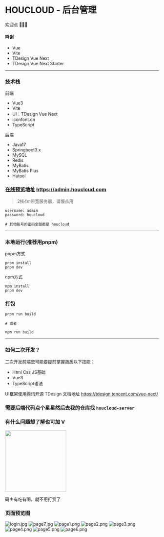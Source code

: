 # HOUCLOUD - 后台管理
欢迎点 🌟🌟🌟
#### 鸣谢

- Vue
- Vite
- TDesign Vue Next
- TDesign Vue Next Starter

---
 
### 技术栈
前端 
- Vue3
- Vite
- UI：TDesign Vue Next 
- iconfont.cn
- TypeScript

后端
- Java17
- Springboot3.x
- MySQL
- Redis
- MyBatis
- MyBatis Plus
- Hutool


### [在线预览地址](https://admin.houcloud.com) https://admin.houcloud.com

> 2核4m带宽服务器，请慢点用

```text
username: admin
password: houcloud

# 其他账号的密码全部都是 houcloud
```
---

### 本地运行(推荐用pnpm)
pnpm方式
```shell
pnpm install 
pnpm dev
```

npm方式
```shell
npm install 
pnpm dev
```

### 打包
```shell
pnpm run build

# 或者

npm run build
```


---
### 如何二次开发？

[//]: # ([HOUCLOUD 文档]&#40;https://doc.houcloud.com&#41;)


二次开发前端您可能要提前掌握熟悉以下技能：

- Html Css JS基础
- Vue3
- TypeScript语法



UI框架使用腾讯开源 TDesign  文档地址 https://tdesign.tencent.com/vue-next/


### 需要后端代码点个星星然后去我的仓库找 `houcloud-server`


### 有什么问题想了解也可加 V
<img src="doc/IMG_4343.PNG" height="200" width="200" >


码主有吃有喝，就不用打赏了


###  页面预览图
![login.jpg](doc%2Flogin.jpg)
![page7.jpg](doc%2Fpage7.jpg)
![page1.png](doc%2Fpage1.png)
![page2.png](doc%2Fpage2.png)
![page3.png](doc%2Fpage3.png)
![page4.png](doc%2Fpage4.png)
![page5.png](doc%2Fpage5.png)
![page6.png](doc%2Fpage6.png)


